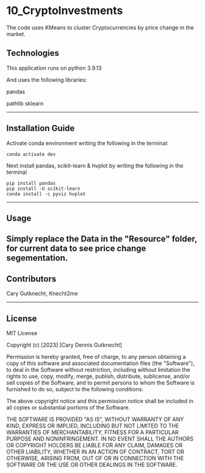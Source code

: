 # 10_CryptoInvestments
The code uses KMeans to cluster Cryptocurrencies by price change in the market.



## Technologies

This application runs on python 3.9.13

And uses the following libraries:

pandas

pathlib
sklearn

---

## Installation Guide

Activate conda environment writing the following in the terminal:
```
conda activate dev
```

Next install pandas, scikit-learn & hvplot by writing the following in the terminal
```
pip install pandas
pip install -U scikit-learn
conda install -c pyviz hvplot
```
---

## Usage

Simply replace the Data in the "Resource" folder, for current data to see price change segementation.
---

## Contributors

Cary Gutknecht, Knecht2me

---

## License

MIT License

Copyright (c) [2023] [Cary Dennis Gutknecht]

Permission is hereby granted, free of charge, to any person obtaining a copy
of this software and associated documentation files (the "Software"), to deal
in the Software without restriction, including without limitation the rights
to use, copy, modify, merge, publish, distribute, sublicense, and/or sell
copies of the Software, and to permit persons to whom the Software is
furnished to do so, subject to the following conditions:

The above copyright notice and this permission notice shall be included in all
copies or substantial portions of the Software.

THE SOFTWARE IS PROVIDED "AS IS", WITHOUT WARRANTY OF ANY KIND, EXPRESS OR
IMPLIED, INCLUDING BUT NOT LIMITED TO THE WARRANTIES OF MERCHANTABILITY,
FITNESS FOR A PARTICULAR PURPOSE AND NONINFRINGEMENT. IN NO EVENT SHALL THE
AUTHORS OR COPYRIGHT HOLDERS BE LIABLE FOR ANY CLAIM, DAMAGES OR OTHER
LIABILITY, WHETHER IN AN ACTION OF CONTRACT, TORT OR OTHERWISE, ARISING FROM,
OUT OF OR IN CONNECTION WITH THE SOFTWARE OR THE USE OR OTHER DEALINGS IN THE
SOFTWARE.
